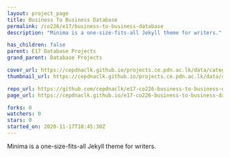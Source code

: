 ```yaml
---
layout: project_page
title: Business To Business Database
permalink: /co226/e17/business-to-business-database
description: "Minima is a one-size-fits-all Jekyll theme for writers."

has_children: false
parent: E17 Database Projects
grand_parent: Database Projects

cover_url: https://cepdnaclk.github.io/projects.ce.pdn.ac.lk/data/categories/co226/cover_page.jpg
thumbnail_url: https://cepdnaclk.github.io/projects.ce.pdn.ac.lk/data/categories/co226/thumbnail.jpg

repo_url: https://github.com/cepdnaclk/e17-co226-business-to-business-database
page_url: https://cepdnaclk.github.io/e17-co226-business-to-business-database

forks: 0
watchers: 0
stars: 0
started_on: 2020-11-17T18:45:30Z
---
```

Minima is a one-size-fits-all Jekyll theme for writers.

